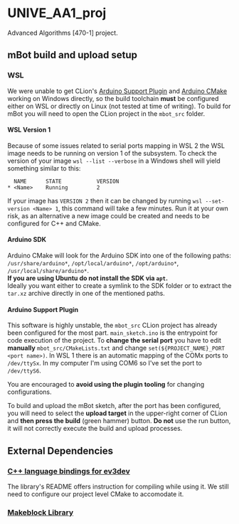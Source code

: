 # UNIVE_AA1_proj

Advanced Algorithms [470-1] project.

## mBot build and upload setup
### WSL
We were unable to get CLion's [Arduino Support Plugin](https://github.com/vsch/CLionArduinoPlugin) and 
[Arduino CMake](https://github.com/francoiscampbell/arduino-cmake) working on Windows directly, so the build toolchain 
**must** be configured either on WSL or directly on Linux (not tested at time of writing). To build for mBot you will 
need to open the CLion project in the `mbot_src` folder.

#### WSL Version 1
Because of some issues related to serial ports mapping in WSL 2 the WSL image needs to be running on version 1 of
the subsystem. To check the version of your image `wsl --list --verbose` in a Windows shell will yield something similar
to this:
```
  NAME      STATE           VERSION
* <Name>    Running         2
```
If your image has `VERSION 2` then it can be changed by running `wsl --set-version <Name> 1`, this command will take
a few minutes. Run it at your own risk, as an alternative a new image could be created and needs to be configured for
C++ and CMake.

#### Arduino SDK
Arduino CMake will look for the Arduino SDK into one of the following paths:
`/usr/share/arduino*`, `/opt/local/arduino*`, `/opt/arduino*`, `/usr/local/share/arduino*`.  
**If you are using Ubuntu do not install the SDK via `apt`.**   
Ideally you want either to create a symlink to the SDK folder or to extract the `tar.xz` archive directly in one of the
mentioned paths.

#### Arduino Support Plugin
This software is highly unstable, the `mbot_src` CLion project has already been configured for the most part.
`main_sketch.ino` is the entrypoint for code execution of the project.
To **change the serial port** you have to edit **manually** `mbot_src/CMakeLists.txt` and change 
`set(${PROJECT_NAME}_PORT <port name>)`. In WSL 1 there is an automatic mapping of the COMx ports to `/dev/ttySx`. 
In my computer I'm using COM6 so I've set the port to `/dev/ttyS6`.

You are encouraged to **avoid using the plugin tooling** for changing configurations.

To build and upload the mBot sketch, after the port has been configured, you will need to select the 
**upload target** in the upper-right corner of CLion and **then press the build** (green hammer) button. **Do not**
use the run button, it will not correctly execute the build and upload processes.

## External Dependencies
### [C++ language bindings for ev3dev](https://github.com/ddemidov/ev3dev-lang-cpp)
The library's README offers instruction for compiling while using it.
We still need to configure our project level CMake to accomodate it.
### [Makeblock Library](https://github.com/Makeblock-official/Makeblock-Libraries)
